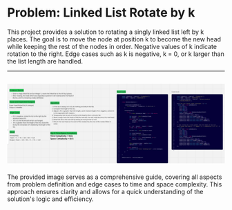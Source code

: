 # Problem: Linked List Rotate by k

This project provides a solution to rotating a singly linked list left by k places. The goal is to move the node at position k to become the new head while keeping the rest of the nodes in order. Negative values of k indicate rotation to the right. Edge cases such as k is negative, k = 0, or k larger than the list length are handled.

---
![Linked List Rotate by k](DataStructures/LinkedList/Linked-List-Implementation/docs/rotate-whiteboard.png)
---

The provided image serves as a comprehensive guide, covering all aspects from problem definition and edge cases to time and space complexity. This approach ensures clarity and allows for a quick understanding of the solution's logic and efficiency.